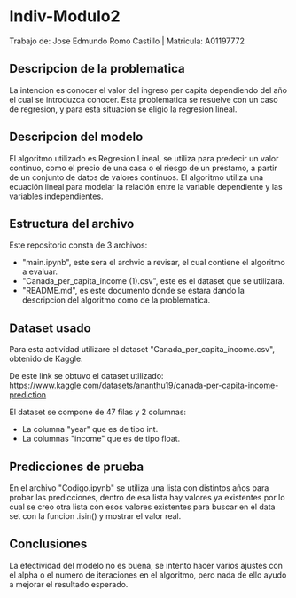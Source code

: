 # Indiv-Modulo2
Trabajo de: Jose Edmundo Romo Castillo | Matricula: A01197772

## Descripcion de la problematica
La intencion es conocer el valor del ingreso per capita dependiendo del año el cual se introduzca conocer. Esta problematica se resuelve con un caso de regresion, y para esta situacion se eligio la regresion lineal.

## Descripcion del modelo
El algoritmo utilizado es Regresion Lineal,  se utiliza para predecir un valor continuo, como el precio de una casa o el riesgo de un préstamo, a partir de un conjunto de datos de valores continuos. El algoritmo utiliza una ecuación lineal para modelar la relación entre la variable dependiente y las variables independientes.

## Estructura del archivo
Este repositorio consta de 3 archivos:
- "main.ipynb", este sera el archvio a revisar, el cual contiene el algoritmo a evaluar.
- "Canada_per_capita_income (1).csv", este es el dataset que se utilizara.
- "README.md", es este documento donde se estara dando la descripcion del algoritmo como de la problematica.

## Dataset usado
Para esta actividad utilizare el dataset "Canada_per_capita_income.csv", obtenido de Kaggle.

De este link se obtuvo el dataset utilizado: https://www.kaggle.com/datasets/ananthu19/canada-per-capita-income-prediction 

El dataset se compone de 47 filas y 2 columnas:
- La columna "year" que es de tipo int.
- La columnas "income" que es de tipo float.

## Predicciones de prueba
En el archivo "Codigo.ipynb" se utiliza una lista con distintos años para probar las predicciones, dentro de esa lista hay valores ya existentes por lo cual se creo otra lista con esos valores existentes para buscar en el data set con la funcion .isin() y mostrar el valor real.


## Conclusiones
La efectividad del modelo no es buena, se intento hacer varios ajustes con el alpha o el numero de iteraciones en el algoritmo, pero nada de ello ayudo a mejorar el resultado esperado.
